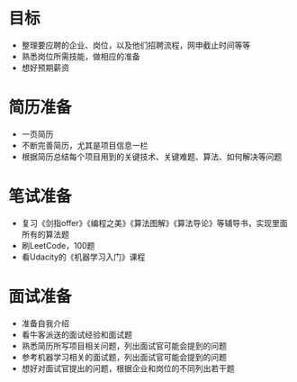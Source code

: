 # 目标

- 整理要应聘的企业、岗位，以及他们招聘流程，网申截止时间等等
- 熟悉岗位所需技能，做相应的准备
- 想好预期薪资

# 简历准备

- 一页简历
- 不断完善简历，尤其是项目信息一栏
- 根据简历总结每个项目用到的关键技术、关键难题、算法、如何解决等问题

# 笔试准备

- 复习《剑指offer》《编程之美》《算法图解》《算法导论》等辅导书，实现里面所有的算法题
- 刷LeetCode，100题
- 看Udacity的《机器学习入门》课程

# 面试准备

- 准备自我介绍
- 看牛客派送的面试经验和面试题
- 熟悉简历所写项目相关问题，列出面试官可能会提到的问题
- 参考机器学习相关的面试题，列出面试官可能会提到的问题
- 想好对面试官提出的问题，根据企业和岗位的不同列出若干题